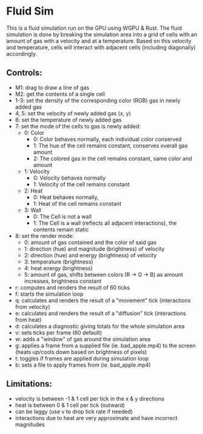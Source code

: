 # Fluid Sim

This is a fluid simulation run on the GPU using WGPU & Rust. The fluid simulation 
is done by breaking the simulation area into a grid of cells with an amount of gas
with a velocity and at a temperature. Based on this velocity and temperature, cells 
will interact with adjacent cells (including diagonally) accordingly. 

## Controls:
- M1: drag to draw a line of gas
- M2: get the contents of a single cell
- 1-3: set the density of the corresponding color (RGB) gas in newly added gas
- 4, 5: set the velocity of newly added gas (x, y)
- 6: set the temperature of newly added gas
- 7: set the mode of the cells to gas is newly added:
  -  0: Color
      -  0: Color behaves normally, each individual color conserved
      -  1: The hue of the cell remains constant, conserves overall gas amount
      -  2: The colored gas in the cell remains constant, same color and amount
  -  1: Velocity
      -  0: Velocity behaves normally
      -  1: Velocity of the cell remains constant
  -  2: Heat
      -  0: Heat behaves normally,
      -  1: Heat of the cell remains constant
  -  3: Wall
      -  0: The Cell is not a wall
      -  1: The Cell is a wall (reflects all adjacent interactions), the contents remain static 
- 8: set the render mode:
  - 0: amount of gas contained and the color of said gas
  - 1: direction (hue) and magnitude (brightness) of velocity
  - 2: direction (hue) and energy (brightness) of velocity
  - 3: temperature (brightness)
  - 4: heat energy (brightness)
  - 5: amount of gas, shifts between colors (R -> G -> B) as amount increases, brightness constant
- r: computes and renders the result of 60 ticks
- f: starts the simulation loop
- q: calculates and renders the result of a "movement" tick (interactions from velocity)
- e: calculates and renders the result of a "diffusion" tick (interactions from heat)
- d: calculates a diagnostic giving totals for the whole simulation area
- v: sets ticks per frame (60 default)
- w: adds a "window" of gas around the simulation area
- g: applies a frame from a supplied file (ie. bad_apple.mp4) to the screen (heats up/cools down based on brightness of pixels)
- t: toggles if frames are applied during simulation loop
- b: sets a file to apply frames from (ie. bad_apple.mp4)

## Limitations:
- velocity is between -1 & 1 cell per tick in the x & y directions
- heat is between 0 & 1 cell per tick (outward)
- can be laggy (use v to drop tick rate if needed)
- interactions due to heat are very approximate and have incorrect magnitudes
